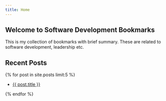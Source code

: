 ```yaml
---
title: Home
---
```


## Welcome to Software Development Bookmarks 

This is my collection of bookmarks with brief summary.
These are related to software development, leadership etc.

## Recent Posts
{% for post in site.posts limit:5 %}
<ul>
    <li>
      <a href="{{ post.url }}">{{ post.title }}</a>
    </li>
</ul>
{% endfor %}



